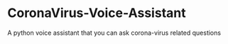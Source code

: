 # CoronaVirus-Voice-Assistant
A python voice assistant that you can ask corona-virus related questions

